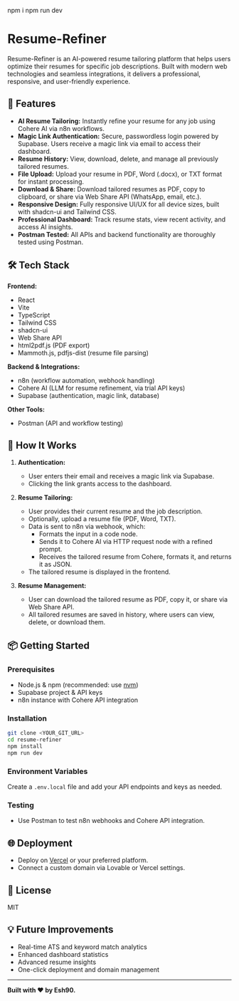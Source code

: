 npm i
npm run dev

# Resume-Refiner

Resume-Refiner is an AI-powered resume tailoring platform that helps users optimize their resumes for specific job descriptions. Built with modern web technologies and seamless integrations, it delivers a professional, responsive, and user-friendly experience.

## 🚀 Features

- **AI Resume Tailoring:** Instantly refine your resume for any job using Cohere AI via n8n workflows.
- **Magic Link Authentication:** Secure, passwordless login powered by Supabase. Users receive a magic link via email to access their dashboard.
- **Resume History:** View, download, delete, and manage all previously tailored resumes.
- **File Upload:** Upload your resume in PDF, Word (.docx), or TXT format for instant processing.
- **Download & Share:** Download tailored resumes as PDF, copy to clipboard, or share via Web Share API (WhatsApp, email, etc.).
- **Responsive Design:** Fully responsive UI/UX for all device sizes, built with shadcn-ui and Tailwind CSS.
- **Professional Dashboard:** Track resume stats, view recent activity, and access AI insights.
- **Postman Tested:** All APIs and backend functionality are thoroughly tested using Postman.

## 🛠️ Tech Stack

**Frontend:**
- React
- Vite
- TypeScript
- Tailwind CSS
- shadcn-ui
- Web Share API
- html2pdf.js (PDF export)
- Mammoth.js, pdfjs-dist (resume file parsing)

**Backend & Integrations:**
- n8n (workflow automation, webhook handling)
- Cohere AI (LLM for resume refinement, via trial API keys)
- Supabase (authentication, magic link, database)

**Other Tools:**
- Postman (API and workflow testing)

## 📝 How It Works

1. **Authentication:**
   - User enters their email and receives a magic link via Supabase.
   - Clicking the link grants access to the dashboard.

2. **Resume Tailoring:**
   - User provides their current resume and the job description.
   - Optionally, upload a resume file (PDF, Word, TXT).
   - Data is sent to n8n via webhook, which:
     - Formats the input in a code node.
     - Sends it to Cohere AI via HTTP request node with a refined prompt.
     - Receives the tailored resume from Cohere, formats it, and returns it as JSON.
   - The tailored resume is displayed in the frontend.

3. **Resume Management:**
   - User can download the tailored resume as PDF, copy it, or share via Web Share API.
   - All tailored resumes are saved in history, where users can view, delete, or download them.

## 📦 Getting Started

### Prerequisites

- Node.js & npm (recommended: use [nvm](https://github.com/nvm-sh/nvm#installing-and-updating))
- Supabase project & API keys
- n8n instance with Cohere API integration

### Installation

```sh
git clone <YOUR_GIT_URL>
cd resume-refiner
npm install
npm run dev
```

### Environment Variables

Create a `.env.local` file and add your API endpoints and keys as needed.

### Testing

- Use Postman to test n8n webhooks and Cohere API integration.

## 🌐 Deployment

- Deploy on [Vercel](https://vercel.com/) or your preferred platform.
- Connect a custom domain via Lovable or Vercel settings.

## 📄 License

MIT

## 💡 Future Improvements

- Real-time ATS and keyword match analytics
- Enhanced dashboard statistics
- Advanced resume insights
- One-click deployment and domain management

---

**Built with ❤️ by Esh90.**
